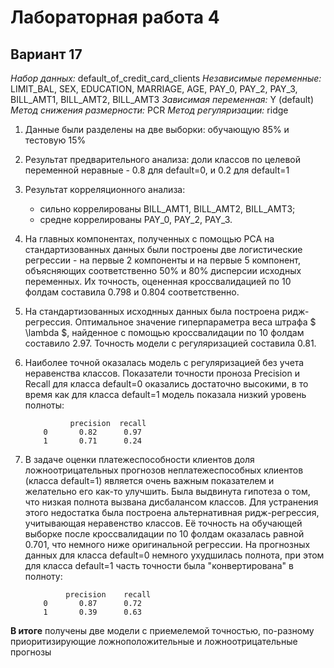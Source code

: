 # Лабораторная работа 4
## Вариант 17
*Набор данных:* default_of_credit_card_clients
*Независимые переменные:*
LIMIT_BAL, SEX, EDUCATION, MARRIAGE, AGE,
PAY_0, PAY_2, PAY_3,
BILL_AMT1, BILL_AMT2, BILL_AMT3
*Зависимая переменная:* Y (default)
*Метод снижения размерности:* PCR
*Метод регуляризации:* ridge

1. Данные были разделены на двe выборки: обучающую 85% и тестовую 15%

2. Результат предварительного анализа: доли классов по целевой переменной неравные - 0.8 для default=0, и 0.2 для default=1 

2. Результат корреляционного анализа:
    - сильно коррелированы BILL_AMT1, BILL_AMT2, BILL_AMT3;
    - средне коррелированы PAY_0, PAY_2, PAY_3.
    
3. На главных компонентах, полученных с помощью PCA на стандартизованных данных были построены две логистические регрессии - на первые 2 компоненты и на первые 5 компонент, объясняющих соответственно 50% и 80% дисперсии исходных переменных. Их точность, оцененная кроccвалидацией по 10 фолдам составила 0.798 и 0.804 соответственно.

4. На стандартизованных исходнных данных была построена ридж-регрессия. Оптимальное значение гиперпараметра веса штрафа $ \lambda $, найденное с помощью кроссвалидации по 10 фолдам составило 2.97. Точность модели с регуляризацией составила 0.81.

5. Наиболее точной оказалась модель с регуляризацией без учета неравенства классов. Показатели точности проноза Precision и Recall для класса default=0 оказались достаточно высокими, в то время как для класса default=1 модель показала низкий уровень полноты:
        
                 precision  recall  
           0       0.82      0.97    
           1       0.71      0.24

5. В задаче оценки платежеспособности клиентов доля ложноотрицательных прогнозов неплатежеспособных клиентов (класса default=1) является очень важным показателем и желательно его как-то улучшить. Была выдвинута гипотеза о том, что низкая полнота вызвана дисбалансом классов. Для устранения этого недостатка была построена альтернативная ридж-регрессия, учитывающая неравенство классов. Её точность на обучающей выборке после кроссвалидации по 10 фолдам оказалась равной 0.701, что немного ниже оригинальной регрессии. На прогнозных данных для класса default=0 немного ухудшилась полнота, при этом для класса default=1 часть точности была "конвертирована" в полноту:

                precision    recall  
           0       0.87      0.72      
           1       0.39      0.63     

**В итоге**  получены две модели с приемелемой точностью, по-разному приоритизирующие ложноположительные и ложноотрицательные прогнозы
